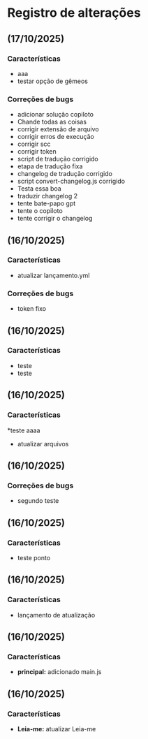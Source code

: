 # Registro de alterações

## (17/10/2025)


### Características

* aaa
* testar opção de gêmeos


### Correções de bugs

* adicionar solução copiloto
* Chande todas as coisas
* corrigir extensão de arquivo
* corrigir erros de execução
* corrigir scc
* corrigir token
* script de tradução corrigido
* etapa de tradução fixa
* changelog de tradução corrigido
* script convert-changelog.js corrigido
* Testa essa boa
* traduzir changelog 2
* tente bate-papo gpt
* tente o copiloto
* tente corrigir o changelog

## (16/10/2025)


### Características

* atualizar lançamento.yml


### Correções de bugs

* token fixo

## (16/10/2025)


### Características

* teste
* teste

## (16/10/2025)


### Características

*teste aaaa
* atualizar arquivos

## (16/10/2025)


### Correções de bugs

* segundo teste

## (16/10/2025)


### Características

* teste ponto

## (16/10/2025)


### Características

* lançamento de atualização

## (16/10/2025)


### Características

* **principal:** adicionado main.js

## (16/10/2025)


### Características

* **Leia-me:** atualizar Leia-me
